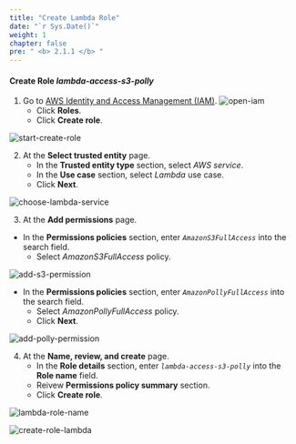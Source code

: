 ```yaml
---
title: "Create Lambda Role"
date: "`r Sys.Date()`"
weight: 1
chapter: false
pre: " <b> 2.1.1 </b> "
---
```


#### Create Role **_lambda-access-s3-polly_**

1. Go to [AWS Identity and Access Management (IAM)](https://aws.amazon.com/iam/).
   ![open-iam](/images/create-role/open-iam.png)
   - Click **Roles**.
   - Click **Create role**.

![start-create-role](/images/create-role/start-create-role-1.png)

2. At the **Select trusted entity** page.
   - In the **Trusted entity type** section, select _AWS service_.
   - In the **Use case** section, select _Lambda_ use case.
   - Click **Next**.

![choose-lambda-service](/images/create-role/choose-lambda-service.png)

3. At the **Add permissions** page.

- In the **Permissions policies** section, enter _`AmazonS3FullAccess`_ into the search field.
  - Select _AmazonS3FullAccess_ policy.

![add-s3-permission](/images/create-role/add-s3-permission-to-ec2.png)

- In the **Permissions policies** section, enter _`AmazonPollyFullAccess`_ into the search field.
  - Select _AmazonPollyFullAccess_ policy.
  - Click **Next**.

![add-polly-permission](/images/create-role/add-polly-permission-to-lambda.png)

4. At the **Name, review, and create** page.
   - In the **Role details** section, enter _`lambda-access-s3-polly`_ into the **Role name** field.
   - Reivew **Permissions policy summary** section.
   - Click **Create role**.

![lambda-role-name](/images/create-role/lambda-role-name.png)

![create-role-lambda](/images/create-role/create-role-lambda.png)
